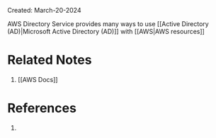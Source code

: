 Created: March-20-2024

AWS Directory Service provides many ways to use [[Active Directory (AD)|Microsoft Active Directory (AD)]] with [[AWS|AWS resources]]

# Related Notes

1. [[AWS Docs]]
# References

1. 
